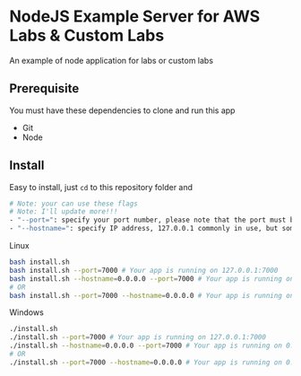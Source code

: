 # NodeJS Example Server for AWS Labs & Custom Labs
An example of node application for labs or custom labs

## Prerequisite
You must have these dependencies to clone and run this app
- Git
- Node

## Install
Easy to install, just `cd` to this repository folder and

```bash
# Note: your can use these flags
# Note: I'll update more!!!
- "--port=": specify your port number, please note that the port must be valid.
- "--hostname=": specify IP address, 127.0.0.1 commonly in use, but sometime you need to specify it as 0.0.0.0.
```

Linux
```bash
bash install.sh
bash install.sh --port=7000 # Your app is running on 127.0.0.1:7000
bash install.sh --hostname=0.0.0.0 --port=7000 # Your app is running on 0.0.0.0:7000
# OR
bash install.sh --port=7000 --hostname=0.0.0.0 # Your app is running on 0.0.0.0:7000
```

Windows
```bash
./install.sh
./install.sh --port=7000 # Your app is running on 127.0.0.1:7000
./install.sh --hostname=0.0.0.0 --port=7000 # Your app is running on 0.0.0.0:7000
# OR
./install.sh --port=7000 --hostname=0.0.0.0 # Your app is running on 0.0.0.0:7000
```